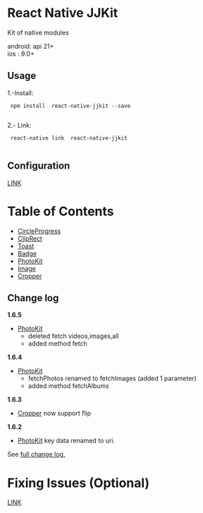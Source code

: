 # React Native JJKit

Kit of native modules

android: api 21+  
ios : 9.0+

## Usage


1.-Install:
```
 npm install  react-native-jjkit --save
	
```

2.- Link:
```
 react-native link  react-native-jjkit
	
```
## Configuration

[LINK](./readmes/config.md)

# Table of Contents

- [CircleProgress](./readmes/CircleProgress.md)
- [ClipRect](./readmes/ClipRect.md)
- [Toast](./readmes/toast.md)
- [Badge](./readmes/badge.md)
- [PhotoKit](./readmes/photokit.md)
- [Image](./readmes/image.md)
- [Cropper](./readmes/cropper.md)

## Change log

**1.6.5**

- [PhotoKit](./readmes/photokit.md) 
    - deleted fetch videos,images,all
    - added method fetch 

**1.6.4**

- [PhotoKit](./readmes/photokit.md) 
    - fetchPhotos renamed to fetchImages (added 1 parameter)
    - added method fetchAlbums


**1.6.3**

- [Cropper](./readmes/cropper.md) now support flip


**1.6.2**

- [PhotoKit](./readmes/photokit.md) key data renamed to uri.


See [full change log.](./readmes/changelog.md)

# Fixing Issues (Optional)


[LINK](./readmes/issues.md)
